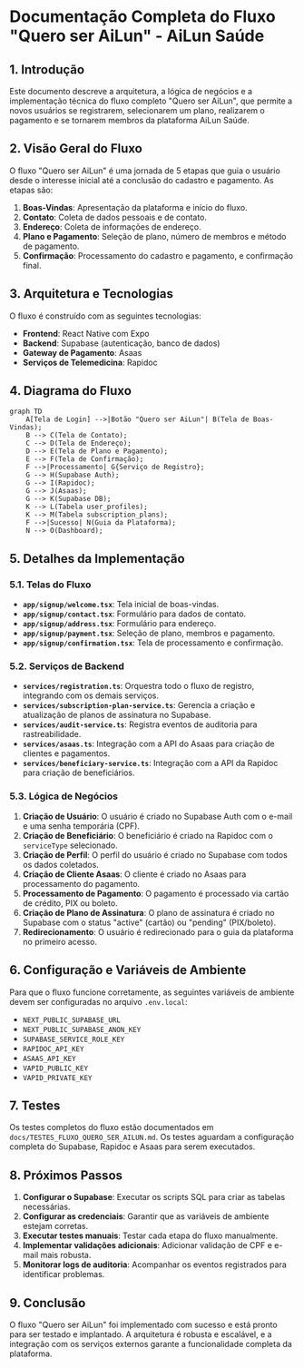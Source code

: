 # Documentação Completa do Fluxo "Quero ser AiLun" - AiLun Saúde

## 1. Introdução

Este documento descreve a arquitetura, a lógica de negócios e a implementação técnica do fluxo completo "Quero ser AiLun", que permite a novos usuários se registrarem, selecionarem um plano, realizarem o pagamento e se tornarem membros da plataforma AiLun Saúde.

## 2. Visão Geral do Fluxo

O fluxo "Quero ser AiLun" é uma jornada de 5 etapas que guia o usuário desde o interesse inicial até a conclusão do cadastro e pagamento. As etapas são:

1.  **Boas-Vindas**: Apresentação da plataforma e início do fluxo.
2.  **Contato**: Coleta de dados pessoais e de contato.
3.  **Endereço**: Coleta de informações de endereço.
4.  **Plano e Pagamento**: Seleção de plano, número de membros e método de pagamento.
5.  **Confirmação**: Processamento do cadastro e pagamento, e confirmação final.

## 3. Arquitetura e Tecnologias

O fluxo é construído com as seguintes tecnologias:

*   **Frontend**: React Native com Expo
*   **Backend**: Supabase (autenticação, banco de dados)
*   **Gateway de Pagamento**: Asaas
*   **Serviços de Telemedicina**: Rapidoc

## 4. Diagrama do Fluxo

```mermaid
graph TD
    A[Tela de Login] -->|Botão "Quero ser AiLun"| B(Tela de Boas-Vindas);
    B --> C(Tela de Contato);
    C --> D(Tela de Endereço);
    D --> E(Tela de Plano e Pagamento);
    E --> F(Tela de Confirmação);
    F -->|Processamento| G{Serviço de Registro};
    G --> H(Supabase Auth);
    G --> I(Rapidoc);
    G --> J(Asaas);
    G --> K(Supabase DB);
    K --> L(Tabela user_profiles);
    K --> M(Tabela subscription_plans);
    F -->|Sucesso| N(Guia da Plataforma);
    N --> O(Dashboard);
```

## 5. Detalhes da Implementação

### 5.1. Telas do Fluxo

*   **`app/signup/welcome.tsx`**: Tela inicial de boas-vindas.
*   **`app/signup/contact.tsx`**: Formulário para dados de contato.
*   **`app/signup/address.tsx`**: Formulário para endereço.
*   **`app/signup/payment.tsx`**: Seleção de plano, membros e pagamento.
*   **`app/signup/confirmation.tsx`**: Tela de processamento e confirmação.

### 5.2. Serviços de Backend

*   **`services/registration.ts`**: Orquestra todo o fluxo de registro, integrando com os demais serviços.
*   **`services/subscription-plan-service.ts`**: Gerencia a criação e atualização de planos de assinatura no Supabase.
*   **`services/audit-service.ts`**: Registra eventos de auditoria para rastreabilidade.
*   **`services/asaas.ts`**: Integração com a API do Asaas para criação de clientes e pagamentos.
*   **`services/beneficiary-service.ts`**: Integração com a API da Rapidoc para criação de beneficiários.

### 5.3. Lógica de Negócios

1.  **Criação de Usuário**: O usuário é criado no Supabase Auth com o e-mail e uma senha temporária (CPF).
2.  **Criação de Beneficiário**: O beneficiário é criado na Rapidoc com o `serviceType` selecionado.
3.  **Criação de Perfil**: O perfil do usuário é criado no Supabase com todos os dados coletados.
4.  **Criação de Cliente Asaas**: O cliente é criado no Asaas para processamento do pagamento.
5.  **Processamento de Pagamento**: O pagamento é processado via cartão de crédito, PIX ou boleto.
6.  **Criação de Plano de Assinatura**: O plano de assinatura é criado no Supabase com o status "active" (cartão) ou "pending" (PIX/boleto).
7.  **Redirecionamento**: O usuário é redirecionado para o guia da plataforma no primeiro acesso.

## 6. Configuração e Variáveis de Ambiente

Para que o fluxo funcione corretamente, as seguintes variáveis de ambiente devem ser configuradas no arquivo `.env.local`:

*   `NEXT_PUBLIC_SUPABASE_URL`
*   `NEXT_PUBLIC_SUPABASE_ANON_KEY`
*   `SUPABASE_SERVICE_ROLE_KEY`
*   `RAPIDOC_API_KEY`
*   `ASAAS_API_KEY`
*   `VAPID_PUBLIC_KEY`
*   `VAPID_PRIVATE_KEY`

## 7. Testes

Os testes completos do fluxo estão documentados em `docs/TESTES_FLUXO_QUERO_SER_AILUN.md`. Os testes aguardam a configuração completa do Supabase, Rapidoc e Asaas para serem executados.

## 8. Próximos Passos

1.  **Configurar o Supabase**: Executar os scripts SQL para criar as tabelas necessárias.
2.  **Configurar as credenciais**: Garantir que as variáveis de ambiente estejam corretas.
3.  **Executar testes manuais**: Testar cada etapa do fluxo manualmente.
4.  **Implementar validações adicionais**: Adicionar validação de CPF e e-mail mais robusta.
5.  **Monitorar logs de auditoria**: Acompanhar os eventos registrados para identificar problemas.

## 9. Conclusão

O fluxo "Quero ser AiLun" foi implementado com sucesso e está pronto para ser testado e implantado. A arquitetura é robusta e escalável, e a integração com os serviços externos garante a funcionalidade completa da plataforma.

